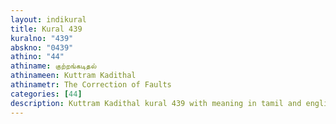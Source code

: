 ```yaml
---
layout: indikural
title: Kural 439
kuralno: "439"
abskno: "0439"
athino: "44"
athiname: குற்றங்கடிதல்
athinameen: Kuttram Kadithal
athinametr: The Correction of Faults
categories: [44]
description: Kuttram Kadithal kural 439 with meaning in tamil and english 
---
```


